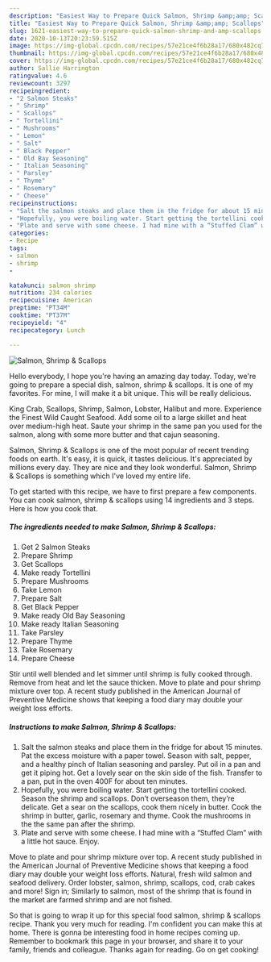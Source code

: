 ```yaml
---
description: "Easiest Way to Prepare Quick Salmon, Shrimp &amp;amp; Scallops"
title: "Easiest Way to Prepare Quick Salmon, Shrimp &amp;amp; Scallops"
slug: 1621-easiest-way-to-prepare-quick-salmon-shrimp-and-amp-scallops
date: 2020-10-13T20:23:59.515Z
image: https://img-global.cpcdn.com/recipes/57e21ce4f6b28a17/680x482cq70/salmon-shrimp-scallops-recipe-main-photo.jpg
thumbnail: https://img-global.cpcdn.com/recipes/57e21ce4f6b28a17/680x482cq70/salmon-shrimp-scallops-recipe-main-photo.jpg
cover: https://img-global.cpcdn.com/recipes/57e21ce4f6b28a17/680x482cq70/salmon-shrimp-scallops-recipe-main-photo.jpg
author: Sallie Harrington
ratingvalue: 4.6
reviewcount: 3297
recipeingredient:
- "2 Salmon Steaks"
- " Shrimp"
- " Scallops"
- " Tortellini"
- " Mushrooms"
- " Lemon"
- " Salt"
- " Black Pepper"
- " Old Bay Seasoning"
- " Italian Seasoning"
- " Parsley"
- " Thyme"
- " Rosemary"
- " Cheese"
recipeinstructions:
- "Salt the salmon steaks and place them in the fridge for about 15 minutes. Pat the excess moisture with a paper towel. Season with salt, pepper, and a healthy pinch of Italian seasoning and parsley. Put oil in a pan and get it piping hot. Get a lovely sear on the skin side of the fish. Transfer to a pan, put in the oven 400F for about ten minutes."
- "Hopefully, you were boiling water. Start getting the tortellini cooked. Season the shrimp and scallops. Don’t overseason them, they’re delicate. Get a sear on the scallops, cook them nicely in butter. Cook the shrimp in butter, garlic, rosemary and thyme. Cook the mushrooms in the the same pan after the shrimp."
- "Plate and serve with some cheese. I had mine with a “Stuffed Clam” with a little hot sauce. Enjoy."
categories:
- Recipe
tags:
- salmon
- shrimp
- 

katakunci: salmon shrimp  
nutrition: 234 calories
recipecuisine: American
preptime: "PT34M"
cooktime: "PT37M"
recipeyield: "4"
recipecategory: Lunch

---
```



![Salmon, Shrimp &amp; Scallops](https://img-global.cpcdn.com/recipes/57e21ce4f6b28a17/680x482cq70/salmon-shrimp-scallops-recipe-main-photo.jpg)

Hello everybody, I hope you're having an amazing day today. Today, we're going to prepare a special dish, salmon, shrimp &amp; scallops. It is one of my favorites. For mine, I will make it a bit unique. This will be really delicious.

King Crab, Scallops, Shrimp, Salmon, Lobster, Halibut and more. Experience the Finest Wild Caught Seafood. Add some oil to a large skillet and heat over medium-high heat. Saute your shrimp in the same pan you used for the salmon, along with some more butter and that cajun seasoning.

Salmon, Shrimp &amp; Scallops is one of the most popular of recent trending foods on earth. It's easy, it is quick, it tastes delicious. It's appreciated by millions every day. They are nice and they look wonderful. Salmon, Shrimp &amp; Scallops is something which I've loved my entire life.


To get started with this recipe, we have to first prepare a few components. You can cook salmon, shrimp &amp; scallops using 14 ingredients and 3 steps. Here is how you cook that.

<!--inarticleads1-->

##### The ingredients needed to make Salmon, Shrimp &amp; Scallops:

1. Get 2 Salmon Steaks
1. Prepare  Shrimp
1. Get  Scallops
1. Make ready  Tortellini
1. Prepare  Mushrooms
1. Take  Lemon
1. Prepare  Salt
1. Get  Black Pepper
1. Make ready  Old Bay Seasoning
1. Make ready  Italian Seasoning
1. Take  Parsley
1. Prepare  Thyme
1. Take  Rosemary
1. Prepare  Cheese


Stir until well blended and let simmer until shrimp is fully cooked through. Remove from heat and let the sauce thicken. Move to plate and pour shrimp mixture over top. A recent study published in the American Journal of Preventive Medicine shows that keeping a food diary may double your weight loss efforts. 

<!--inarticleads2-->

##### Instructions to make Salmon, Shrimp &amp; Scallops:

1. Salt the salmon steaks and place them in the fridge for about 15 minutes. Pat the excess moisture with a paper towel. Season with salt, pepper, and a healthy pinch of Italian seasoning and parsley. Put oil in a pan and get it piping hot. Get a lovely sear on the skin side of the fish. Transfer to a pan, put in the oven 400F for about ten minutes.
1. Hopefully, you were boiling water. Start getting the tortellini cooked. Season the shrimp and scallops. Don’t overseason them, they’re delicate. Get a sear on the scallops, cook them nicely in butter. Cook the shrimp in butter, garlic, rosemary and thyme. Cook the mushrooms in the the same pan after the shrimp.
1. Plate and serve with some cheese. I had mine with a “Stuffed Clam” with a little hot sauce. Enjoy.


Move to plate and pour shrimp mixture over top. A recent study published in the American Journal of Preventive Medicine shows that keeping a food diary may double your weight loss efforts. Natural, fresh wild salmon and seafood delivery. Order lobster, salmon, shrimp, scallops, cod, crab cakes and more! Sign in; Similarly to salmon, most of the shrimp that is found in the market are farmed shrimp and are not fished. 

So that is going to wrap it up for this special food salmon, shrimp &amp; scallops recipe. Thank you very much for reading. I'm confident you can make this at home. There is gonna be interesting food in home recipes coming up. Remember to bookmark this page in your browser, and share it to your family, friends and colleague. Thanks again for reading. Go on get cooking!

